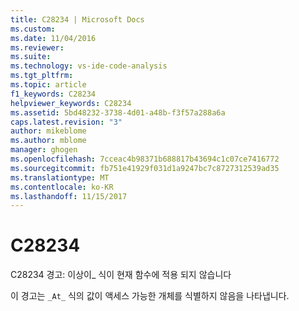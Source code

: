```yaml
---
title: C28234 | Microsoft Docs
ms.custom: 
ms.date: 11/04/2016
ms.reviewer: 
ms.suite: 
ms.technology: vs-ide-code-analysis
ms.tgt_pltfrm: 
ms.topic: article
f1_keywords: C28234
helpviewer_keywords: C28234
ms.assetid: 5bd48232-3738-4d01-a48b-f3f57a288a6a
caps.latest.revision: "3"
author: mikeblome
ms.author: mblome
manager: ghogen
ms.openlocfilehash: 7cceac4b98371b688817b43694c1c07ce7416772
ms.sourcegitcommit: fb751e41929f031d1a9247bc7c8727312539ad35
ms.translationtype: MT
ms.contentlocale: ko-KR
ms.lasthandoff: 11/15/2017
---
```

# <a name="c28234"></a>C28234
C28234 경고: 이상이\_ 식이 현재 함수에 적용 되지 않습니다  
  
 이 경고는 `_At_` 식의 값이 액세스 가능한 개체를 식별하지 않음을 나타냅니다.